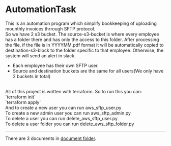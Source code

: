 # AutomationTask
This is an automation program which simplify bookkeeping of uploading mounthly invoices thrrough SFTP protocol.
<br>
So we have 2 s3 bucket. The source-s3-bucket is where every employee has a folder there and has only the access to this folder.
After processing the file, if the file is in YYYYMM.pdf format it will be automatically copied to destination-s3-block to the folder specific to that employee. Otherwise, the system will send an alert in slack.
<br>
- Each employee has their own SFTP user.
- Source and destination buckets are the same for all users(We only have 2 buckets in total)

<br>
All of this project is written with terraform. So to run this you can:
<br>
`terraform init`
<br>
`terraform apply`
<br>
And to create a new user you can run aws_sftp_user.py
<br>
To create a new admin user you can run aws_sftp_admin.py
<br>
To delete a user you can run delete_aws_sftp_user.py
<br>
To delete a user folder you can run delete_aws_sftp_folder.py
<br>

---
There are 3 documents in <a href="https://github.com/Tahoora78/AutomationTask/tree/main/Documents">document folder</a>.
